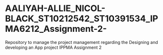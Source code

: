 # AALIYAH-ALLIE_NICOL-BLACK_ST10212542_ST10391534_IPMA6212_Assignment-2-
Repository to manage the project management regarding the Designing and developing an App project IPPMA Assignment 2
